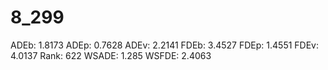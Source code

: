 # 8_299

ADEb: 1.8173
ADEp: 0.7628
ADEv: 2.2141
FDEb: 3.4527
FDEp: 1.4551
FDEv: 4.0137
Rank: 622
WSADE: 1.285
WSFDE: 2.4063